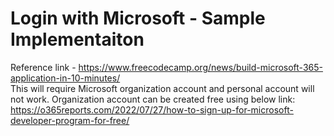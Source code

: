 # Login with Microsoft - Sample Implementaiton

Reference link - https://www.freecodecamp.org/news/build-microsoft-365-application-in-10-minutes/ <br/>
This will require Microsoft organization account and personal account will not work. Organization account can be created free using below link: <br/>
                 https://o365reports.com/2022/07/27/how-to-sign-up-for-microsoft-developer-program-for-free/
